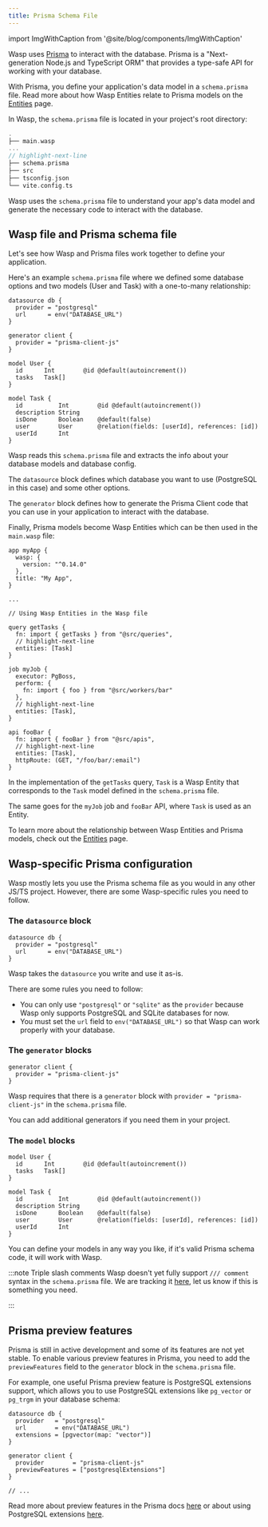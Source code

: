 ```yaml
---
title: Prisma Schema File
---
```


import ImgWithCaption from '@site/blog/components/ImgWithCaption'

Wasp uses [Prisma](https://www.prisma.io/) to interact with the database. Prisma is a "Next-generation Node.js and TypeScript ORM" that provides a type-safe API for working with your database.

With Prisma, you define your application's data model in a `schema.prisma` file. Read more about how Wasp Entities relate to Prisma models on the [Entities](./entities.md) page.

In Wasp, the `schema.prisma` file is located in your project's root directory:

```c
.
├── main.wasp
...
// highlight-next-line
├── schema.prisma
├── src
├── tsconfig.json
└── vite.config.ts
```

Wasp uses the `schema.prisma` file to understand your app's data model and generate the necessary code to interact with the database.

## Wasp file and Prisma schema file

Let's see how Wasp and Prisma files work together to define your application.

Here's an example `schema.prisma` file where we defined some database options and two models (User and Task) with a one-to-many relationship:

```prisma title="schema.prisma"
datasource db {
  provider = "postgresql"
  url      = env("DATABASE_URL")
}

generator client {
  provider = "prisma-client-js"
}

model User {
  id      Int        @id @default(autoincrement())
  tasks   Task[]
}

model Task {
  id          Int        @id @default(autoincrement())
  description String
  isDone      Boolean    @default(false)
  user        User       @relation(fields: [userId], references: [id])
  userId      Int
}
```

Wasp reads this `schema.prisma` file and extracts the info about your database models and database config.

The `datasource` block defines which database you want to use (PostgreSQL in this case) and some other options.

The `generator` block defines how to generate the Prisma Client code that you can use in your application to interact with the database.

<ImgWithCaption alt="Relationship between Wasp file and Prisma file" source="img/data-model/prisma_in_wasp.png" caption="Relationship between Wasp file and Prisma file" />

Finally, Prisma models become Wasp Entities which can be then used in the `main.wasp` file:

```wasp title="main.wasp"
app myApp {
  wasp: {
    version: "^0.14.0"
  },
  title: "My App",
}

...

// Using Wasp Entities in the Wasp file

query getTasks {
  fn: import { getTasks } from "@src/queries",
  // highlight-next-line
  entities: [Task]
}

job myJob {
  executor: PgBoss,
  perform: {
    fn: import { foo } from "@src/workers/bar"
  },
  // highlight-next-line
  entities: [Task],
}

api fooBar {
  fn: import { fooBar } from "@src/apis",
  // highlight-next-line
  entities: [Task],
  httpRoute: (GET, "/foo/bar/:email")
}

```

In the implementation of the `getTasks` query, `Task` is a Wasp Entity that corresponds to the `Task` model defined in the `schema.prisma` file.

The same goes for the `myJob` job and `fooBar` API, where `Task` is used as an Entity.

To learn more about the relationship between Wasp Entities and Prisma models, check out the [Entities](./entities.md) page.

## Wasp-specific Prisma configuration

Wasp mostly lets you use the Prisma schema file as you would in any other JS/TS project. However, there are some Wasp-specific rules you need to follow.

### The `datasource` block

```prisma title="schema.prisma"
datasource db {
  provider = "postgresql"
  url      = env("DATABASE_URL")
}
```

Wasp takes the `datasource` you write and use it as-is.

There are some rules you need to follow:

- You can only use `"postgresql"` or `"sqlite"` as the `provider` because Wasp only supports PostgreSQL and SQLite databases for now.
- You must set the `url` field to `env("DATABASE_URL")` so that Wasp can work properly with your database.

### The `generator` blocks

```prisma title="schema.prisma"
generator client {
  provider = "prisma-client-js"
}
```

Wasp requires that there is a `generator` block with `provider = "prisma-client-js"` in the `schema.prisma` file.

You can add additional generators if you need them in your project.

### The `model` blocks

```prisma title="schema.prisma"
model User {
  id      Int        @id @default(autoincrement())
  tasks   Task[]
}

model Task {
  id          Int        @id @default(autoincrement())
  description String
  isDone      Boolean    @default(false)
  user        User       @relation(fields: [userId], references: [id])
  userId      Int
}
```

You can define your models in any way you like, if it's valid Prisma schema code, it will work with Wasp.

:::note Triple slash comments
Wasp doesn't yet fully support `/// comment` syntax in the `schema.prisma` file. We are tracking it [here](https://github.com/wasp-lang/wasp/issues/2132), let us know if this is something you need.

:::

## Prisma preview features

Prisma is still in active development and some of its features are not yet stable. To enable various preview features in Prisma, you need to add the `previewFeatures` field to the `generator` block in the `schema.prisma` file.

For example, one useful Prisma preview feature is PostgreSQL extensions support, which allows you to use PostgreSQL extensions like `pg_vector` or `pg_trgm` in your database schema:

```prisma title="schema.prisma"
datasource db {
  provider   = "postgresql"
  url        = env("DATABASE_URL")
  extensions = [pgvector(map: "vector")]
}

generator client {
  provider        = "prisma-client-js"
  previewFeatures = ["postgresqlExtensions"]
}

// ...
```

Read more about preview features in the Prisma docs [here](https://www.prisma.io/docs/orm/reference/preview-features/client-preview-features) or about using PostgreSQL extensions [here](https://www.prisma.io/docs/orm/prisma-schema/postgresql-extensions).
